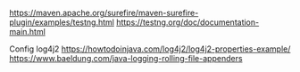 https://maven.apache.org/surefire/maven-surefire-plugin/examples/testng.html
https://testng.org/doc/documentation-main.html

Config log4j2 https://howtodoinjava.com/log4j2/log4j2-properties-example/
https://www.baeldung.com/java-logging-rolling-file-appenders